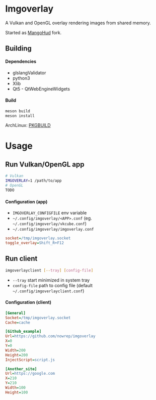 # Imgoverlay

A Vulkan and OpenGL overlay rendering images from shared memory.

Started as [MangoHud](https://github.com/flightlessmango/MangoHud) fork.

## Building

#### Dependencies
* glslangValidator
* python3
* Xlib
* Qt5 - QtWebEngineWidgets

#### Build
```sh
meson build
meson install
```
ArchLinux: [PKGBUILD](dist/PKGBUILD)

# Usage

## Run Vulkan/OpenGL app
```sh
# Vulkan
IMGOVERLAY=1 /path/to/app
# OpenGL
TODO
```

#### Configuration (app)
* `IMGOVERLAY_CONFIGFILE` env variable
* `~/.config/imgoverlay/<APP>.conf` (eg. `~/.config/imgoverlay/vkcube.conf`)
* `~/.config/imgoverlay/imgoverlay.conf`

```ini
socket=/tmp/imgoverlay.socket
toggle_overlay=Shift_R+F12
```

## Run client
```sh
imgoverlayclient [--tray] [config-file]
```
* `--tray` start minimized in system tray
* `config-file` path to config file (default `~/.config/imgoverlayclient.conf`)

#### Configuration (client)

```ini
[General]
Socket=/tmp/imgoverlay.socket
Cache=cache

[Github_example]
Url=https://github.com/nowrep/imgoverlay
X=0
Y=0
Width=200
Height=200
InjectScript=script.js

[Another_site]
Url=https://google.com
X=210
Y=210
Width=100
Height=100
```
